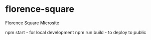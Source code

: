 # florence-square

Florence Square Microsite

npm start - for local development
npm run build - to deploy to public
